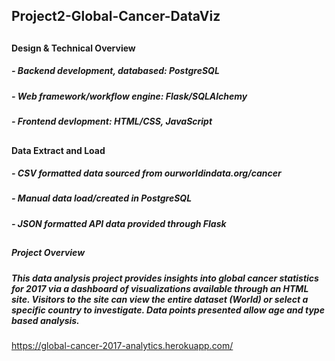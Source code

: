## Project2-Global-Cancer-DataViz
##
#### Design & Technical Overview
##### - Backend development, databased: PostgreSQL
##### - Web framework/workflow engine: Flask/SQLAlchemy
##### - Frontend devlopment: HTML/CSS, JavaScript
##
#### Data Extract and Load
##### - CSV formatted data sourced from ourworldindata.org/cancer
##### - Manual data load/created in PostgreSQL 
##### - JSON formatted API data provided through Flask
##
##### Project Overview
##### This data analysis project provides insights into global cancer statistics for 2017 via a dashboard of visualizations available through an HTML site.  Visitors to the site can view the entire dataset (World) or select a specific country to investigate. Data points presented allow age and type based analysis.

 https://global-cancer-2017-analytics.herokuapp.com/
